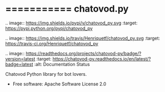===========
chatovod.py
===========

.. image:: https://img.shields.io/pypi/v/chatovod_py.svg
:target: https://pypi.python.org/pypi/chatovod_py

.. image:: https://img.shields.io/travis/Henriquetf/chatovod_py.svg
:target: https://travis-ci.org/Henriquetf/chatovod_py

.. image:: https://readthedocs.org/projects/chatovod-py/badge/?version=latest
:target: https://chatovod-py.readthedocs.io/en/latest/?badge=latest
:alt: Documentation Status

Chatovod Python library for bot lovers.

-   Free software: Apache Software License 2.0
